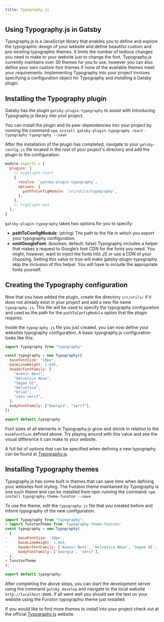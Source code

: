 ```yaml
---
title: Typography.js
---
```


## Using Typography.js in Gatsby

Typography.js is a JavaScript library that enables you to define and explore the typographic design of your website and define beautiful custom and pre-existing typographic themes. It limits the number of tedious changes you need to make to your website just to change the font. Typography.js currently maintains over 30 themes for you to use, however you can also define your own custom font themes if none of the available themes meet your requirements. Implementing Typography into your project involves specifying a configuration object for Typography and installing a Gatsby plugin.

## Installing the Typography plugin

Gatsby has the plugin `gatsby-plugin-typography` to assist with introducing Typography.js library into your project.

You can install the plugin and its peer dependencies into your project by running the command `npm install gatsby-plugin-typography react-typography typography --save`

After the installation of the plugin has completed, navigate to your `gatsby-config.js` file located in the root of your project's directory and add the plugin to the configuration:

```js:title=gatsby-config.js
module.exports = {
  plugins: [
    // highlight-start
    {
      resolve: `gatsby-plugin-typography`,
      options: {
        pathToConfigModule: `src/utils/typography`,
      },
    },
    // highlight-end
  ],
}
```

`gatsby-plugin-typography` takes two options for you to specify:

- **pathToConfigModule**: (string) The path to the file in which you export your typography configuration.
- **omitGoogleFont**: (boolean, default: false) Typography includes a helper that makes a request to Google’s font CDN for the fonts you
  need. You might, however, want to inject the fonts into JS or use a
  CDN of your choosing. Setting this value to true will make
  gatsby-plugin-typography skip the inclusion of this helper. You will
  have to include the appropriate fonts yourself.

## Creating the Typography configuration

Now that you have added the plugin, create the directory `src/utils/` if it does not already exist in your project and add a new file name `typography.js`. This file will be used to specify the typography configuration and used as the path for the `pathToConfigModule` option that the plugin requires.

Inside the `typography.js` file you just created, you can now define your websites typography configuration. A basic typography.js configuration looks like this:

```js:title=src/utils/typography.js
import Typography from "typography"

const typography = new Typography({
  baseFontSize: "18px",
  baseLineHeight: 1.666,
  headerFontFamily: [
    "Avenir Next",
    "Helvetica Neue",
    "Segoe UI",
    "Helvetica",
    "Arial",
    "sans-serif",
  ],
  bodyFontFamily: ["Georgia", "serif"],
})

export default typography
```

Font sizes of all elements in Typography.js grow and shrink in relation to the `baseFontSize` defined above. Try playing around with this value and see the visual difference it can make to your website.

A full list of options that can be specified when defining a new typography can be found at [Typography.js](https://kyleamathews.github.io/typography.js/).

## Installing Typography themes

Typography.js has some built in themes that can save time when defining your websites font styling. The Funston theme maintained by Typography is one such theme and can be installed from npm running the command: `npm install typography-theme-funston --save`

To use the theme, edit the `typography.js` file that you created before and inform typography of the new configuration:

```diff:title=src/utils/typography.js
import Typography from "typography";
+ import funstonTheme from 'typography-theme-funston'
const typography = new Typography(
- {
-     baseFontSize: '18px',
-     baseLineHeight: 1.666,
-     headerFontFamily: ['Avenir Next', 'Helvetica Neue', 'Segoe UI', 'Helvetica', 'Arial', 'sans-serif'],
-     bodyFontFamily: ['Georgia', 'serif'],
- },
+ funstonTheme
);

export default typography;
```

After completing the above steps, you can start the development server using the command `gatsby develop` and navigate to the local website `http://localhost:8000`. If all went well you should see the text on your website using the Funston typographic theme just installed.

If you would like to find more themes to install into your project check out at the official [Typography.js](https://kyleamathews.github.io/typography.js/) website.
